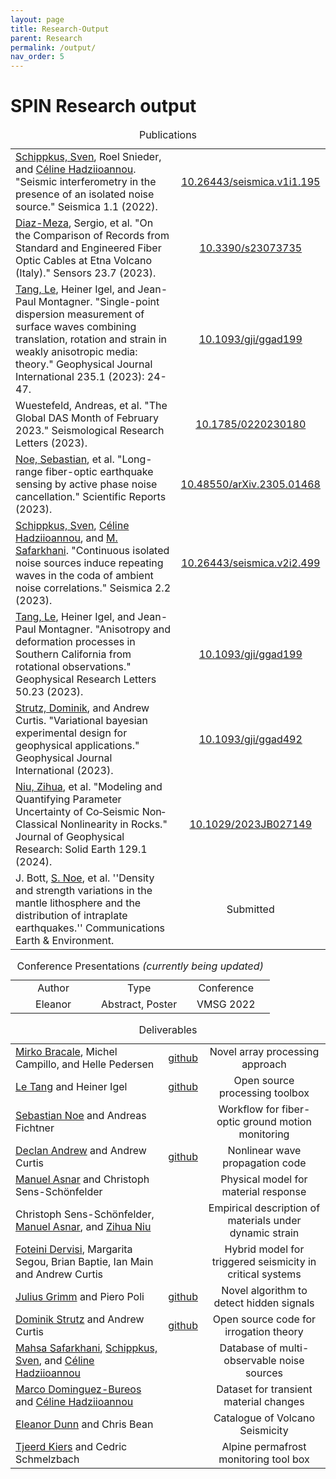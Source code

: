 ```yaml
---
layout: page
title: Research-Output 
parent: Research
permalink: /output/
nav_order: 5
---
```


# SPIN Research output

<!-- ***********************************************Publications Table*********************************************** -->

<table style="width:auto;">
  <caption>Publications</caption>
  <colgroup>
    <col style="width:80%;"> <!-- Adjust the width of the first column -->
    <col style="width:20%;"> <!-- Adjust the width of the second column -->
  </colgroup>
  <tr>
    <td><a href="https://www.geo.uni-hamburg.de/en/geophysik/personen/schippkus-sven.html">Schippkus, Sven</a>, Roel Snieder, and <a href="https://www.geo.uni-hamburg.de/en/geophysik/personen/hadziioannou-celine.html">Céline Hadziioannou</a>. "Seismic interferometry in the presence of an isolated noise source." Seismica 1.1 (2022).</td>
    <td align="center"><a href="https://seismica.library.mcgill.ca/article/view/195/286">10.26443/seismica.v1i1.195</a></td>
  </tr>
  <tr>
    <td><a href="https://spin-itn.eu/candidates/ESR4_4">Diaz-Meza</a>, Sergio, et al. "On the Comparison of Records from Standard and Engineered Fiber Optic Cables at Etna Volcano (Italy)." Sensors 23.7 (2023).</td>
    <td align="center"><a href="https://www.mdpi.com/1424-8220/23/7/3735">10.3390/s23073735</a></td>
  </tr>
  <tr>
    <td><a href="https://spin-itn.eu/candidates/ESR1_1">Tang, Le</a>, Heiner Igel, and Jean-Paul Montagner. "Single-point dispersion measurement of surface waves combining translation, rotation and strain in weakly anisotropic media: theory." Geophysical Journal International 235.1 (2023): 24-47.</td>
    <td align="center"><a href="https://doi.org/10.1093/gji/ggad199">10.1093/gji/ggad199</a></td>
  </tr>
  <tr>
    <td>Wuestefeld, Andreas, et al. "The Global DAS Month of February 2023." Seismological Research Letters (2023).</td>
    <td align="center"><a href="https://pubs.geoscienceworld.org/ssa/srl/article/doi/10.1785/0220230180/629787/The-Global-DAS-Month-of-February-2023">10.1785/0220230180</a></td>
  </tr>
  <tr>
    <td><a href="https://spin-itn.eu/candidates/ESR1_2">Noe, Sebastian</a>, et al. "Long-range fiber-optic earthquake sensing by active phase noise cancellation." Scientific Reports (2023).</td>
    <td align="center"><a href="https://www.nature.com/articles/s41598-023-41161-x">10.48550/arXiv.2305.01468</a></td>
  </tr>
  <tr>
    <td><a href="https://www.geo.uni-hamburg.de/en/geophysik/personen/schippkus-sven.html">Schippkus, Sven</a>, <a href="https://www.geo.uni-hamburg.de/en/geophysik/personen/hadziioannou-celine.html">Céline Hadziioannou</a>, and <a href="https://spin-itn.eu/candidates/ESR3_4">M. Safarkhani</a>. "Continuous isolated noise sources induce repeating waves in the coda of ambient noise correlations." Seismica 2.2 (2023).</td>
    <td align="center"><a href="https://seismica.library.mcgill.ca/article/view/499/1174">10.26443/seismica.v2i2.499</a></td>
  </tr>
  <tr>
    <td><a href="https://spin-itn.eu/candidates/ESR1_1">Tang, Le</a>, Heiner Igel, and Jean-Paul Montagner. "Anisotropy and deformation processes in Southern California from rotational observations." Geophysical Research Letters 50.23 (2023).</td>
    <td align="center"><a href="https://agupubs.onlinelibrary.wiley.com/doi/epdf/10.1029/2023GL105970">10.1093/gji/ggad199</a></td>
  </tr>
  <tr>
    <td><a href="https://spin-itn.eu/candidates/ESR3_1">Strutz, Dominik</a>, and Andrew Curtis. "Variational bayesian experimental design for geophysical applications." Geophysical Journal International (2023).</td>
    <td align="center"><a href="https://doi.org/10.1093/gji/ggad492">10.1093/gji/ggad492</a></td>
  </tr>
  <tr>
    <td><a href="https://spin-itn.eu/candidates/ESR3_2">Niu, Zihua</a>, et al. "Modeling and Quantifying Parameter Uncertainty of Co‐Seismic Non‐Classical Nonlinearity in Rocks." Journal of Geophysical Research: Solid Earth 129.1 (2024).</td>
    <td align="center"><a href="https://agupubs.onlinelibrary.wiley.com/doi/epdf/10.1029/2023JB027149">10.1029/2023JB027149</a></td>
  </tr>
  <tr>
    <td>J. Bott, <a href="https://spin-itn.eu/candidates/ESR1_2">S. Noe</a>, et al. ''Density and strength variations in the mantle lithosphere and the distribution of intraplate earthquakes.'' Communications Earth & Environment.</td>
    <td align="center">Submitted</td>
  </tr>
</table>

<!-- ***********************************************Presentations Table*********************************************** -->

<table>
  <caption>Conference Presentations <i>(currently being updated)</i></caption>
  <colgroup>
    <col style="width:33%;"> <!-- Adjust the width of the column author -->
    <col style="width:33%;"> <!-- Adjust the width of the column Type -->
    <col style="width:34%;"> <!-- Adjust the width of the column Conference -->
  </colgroup>
  <tr> <!-- Header -->
    <td align="center">Author</td>
    <td align="center">Type</td>
    <td align="center">Conference</td>
  </tr>
  <tr> <!-- R1 -->
    <td align="center">Eleanor</td>
    <td align="center">Abstract, Poster
    </td>
    <td align="center">VMSG 2022</td>
  </tr>
</table>

<!-- ***********************************************Deliverables Table*********************************************** -->

<table>
  <caption>Deliverables</caption>
  <colgroup>
    <col style="width:50%;"> <!-- Adjust the width of the column author -->
    <col style="width:10%;"> <!-- Adjust the width of the column link to github -->
    <col style="width:40%;"> <!-- Adjust the width of the column 1 sentence description -->
  </colgroup>
  <tr> <!-- D1.1 -->
    <td><a href="https://spin-itn.eu/candidates/ESR1_3">Mirko Bracale</a>, Michel Campillo, and Helle Pedersen</td>
    <td align="center"><a href="https://github.com/bracalem/measure_delay_CWT">github</a></td>
    <td align="center">Novel array processing approach</td>
  </tr>
  <tr> <!-- D1.2 -->
    <td><a href="https://spin-itn.eu/candidates/ESR1_1">Le Tang</a> and Heiner Igel</td>
    <td align="center"><a href="https://github.com/spin-itn/6C_anisotropy">github</a></td>
    <td align="center">Open source processing toolbox</td>
  </tr>
  <tr> <!-- D1.3 -->
    <td><a href="https://spin-itn.eu/candidates/ESR1_2">Sebastian Noe</a> and Andreas Fichtner</td>
    <td align="center"><a href=""></a></td>
    <td align="center">Workflow for fiber- optic ground motion monitoring</td>
  </tr>
  <tr> <!-- D2.1 -->
    <td><a href="https://spin-itn.eu/candidates/ESR2_2">Declan Andrew</a> and Andrew Curtis</td>
    <td align="center"><a href="https://github.com/Aangniu/NonlinearWave">github</a></td>
    <td align="center">Nonlinear wave propagation code</td>
  </tr>
  <tr> <!-- D2.2 -->
    <td><a href="https://spin-itn.eu/candidates/ESR2_1">Manuel Asnar</a> and Christoph Sens-Schönfelder</td>
    <td align="center"><a href=""></a></td>
    <td align="center">Physical model for material response</td>
  </tr>
  <tr> <!-- D2.3 -->
    <td>Christoph Sens-Schönfelder, <a href="https://spin-itn.eu/candidates/ESR2_1">Manuel Asnar</a>, and <a href='https://spin-itn.eu/candidates/ESR3_2'>Zihua Niu</a></td>
    <td align="center"><a href=""></a></td>
    <td align="center">Empirical description of materials under dynamic strain</td>
  </tr>
  <tr> <!-- D2.4 -->
    <td><a href="https://spin-itn.eu/candidates/ESR2_3">Foteini Dervisi</a>, Margarita Segou, Brian Baptie, Ian Main and Andrew Curtis</td>
    <td align="center"><a href=""></a></td>
    <td align="center">Hybrid model for triggered seismicity in critical systems</td>
  </tr>
  <tr> <!-- D3.1 -->
    <td><a href="https://spin-itn.eu/candidates/ESR3_3">Julius Grimm</a> and Piero Poli</td>
    <td align="center"><a href="https://github.com/spin-itn/detect-hidden-signals">github</a></td>
    <td align="center">Novel algorithm to detect hidden signals</td>
  </tr>
  <tr> <!-- D3.2 -->
    <td><a href="https://spin-itn.eu/candidates/ESR3_1">Dominik Strutz</a> and Andrew Curtis</td>
    <td align="center"><a href="https://github.com/spin-itn/GeoBED">github</a></td>
    <td align="center">Open source code for irrogation theory</td>
  </tr>
  <tr> <!-- D3.3 -->
    <td><a href="https://spin-itn.eu/candidates/ESR3_4">Mahsa Safarkhani</a>, <a href="https://www.geo.uni-hamburg.de/en/geophysik/personen/schippkus-sven.html">Schippkus, Sven</a>, and <a href="https://www.geo.uni-hamburg.de/en/geophysik/personen/hadziioannou-celine.html">Céline Hadziioannou</a></td>
    <td align="center"><a href=""></a></td>
    <td align="center">Database of multi- observable noise sources</td>
  </tr>
  <tr> <!-- D4.1 -->
    <td><a href="https://spin-itn.eu/candidates/ESR4_2">Marco Dominguez-Bureos</a> and <a href="https://www.geo.uni-hamburg.de/en/geophysik/personen/hadziioannou-celine.html">Céline Hadziioannou</a></td>
    <td align="center"><a href=""></a></td>
    <td align="center">Dataset for transient material changes</td>
  </tr>
  <tr> <!-- D4.2 -->
    <td><a href="https://spin-itn.eu/candidates/ESR4_1">Eleanor Dunn</a> and Chris Bean</td>
    <td align="center"><a href=""></a></td>
    <td align="center">Catalogue of Volcano Seismicity</td>
  </tr>
  <tr> <!-- D4.3 -->
    <td><a href="https://spin-itn.eu/candidates/ESR4_3">Tjeerd Kiers</a> and Cedric Schmelzbach</td>
    <td align="center"><a href=""></a></td>
    <td align="center">Alpine permafrost monitoring tool box</td>
  </tr>
</table>
